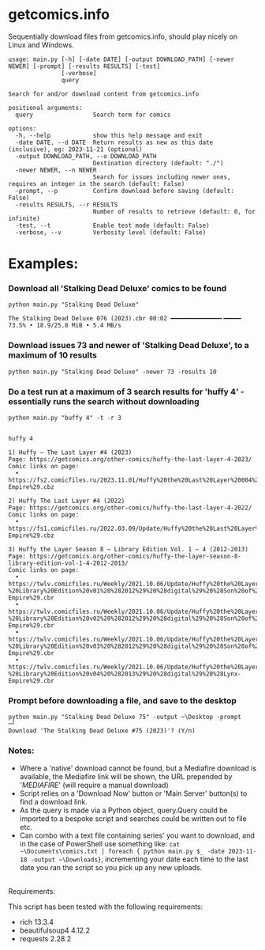 # getcomics.info
Sequentially download files from getcomics.info, should play nicely on Linux and Windows.

```
usage: main.py [-h] [-date DATE] [-output DOWNLOAD_PATH] [-newer NEWER] [-prompt] [-results RESULTS] [-test]
               [-verbose]
               query

Search for and/or download content from getcomics.info

positional arguments:
  query                 Search term for comics

options:
  -h, --help            show this help message and exit
  -date DATE, --d DATE  Return results as new as this date (inclusive), eg: 2023-11-21 (optional)
  -output DOWNLOAD_PATH, --o DOWNLOAD_PATH
                        Destination directory (default: "./")
  -newer NEWER, --n NEWER
                        Search for issues including newer ones, requires an integer in the search (default: False)
  -prompt, --p          Confirm download before saving (default: False)
  -results RESULTS, --r RESULTS
                        Number of results to retrieve (default: 0, for infinite)
  -test, --t            Enable test mode (default: False)
  -verbose, --v         Verbosity level (default: False)
```

# Examples:
### Download all 'Stalking Dead Deluxe' comics to be found
```
python main.py "Stalking Dead Deluxe"

The Stalking Dead Deluxe 076 (2023).cbr 00:02 ━━━━━━━━━━━━━━╸━━━━━ 73.5% • 18.9/25.8 MiB • 5.4 MB/s
```

### Download issues 73 and newer of 'Stalking Dead Deluxe', to a maximum of 10 results
```
python main.py "Stalking Dead Deluxe" -newer 73 -results 10
```

### Do a test run at a maximum of 3 search results for 'huffy 4' - essentially runs the search without downloading
```
python main.py "buffy 4" -t -r 3                                                    

                                                                        huffy 4

1) Huffy – The Last Layer #4 (2023)
Page: https://getcomics.org/other-comics/huffy-the-last-layer-4-2023/
Comic links on page:
  • https://fs2.comicfiles.ru/2023.11.01/Huffy%20the%20Last%20Layer%20004%20%282023%29%20%28Digital%29%20%28Kileko-Empire%29.cbz

2) Huffy The Last Layer #4 (2022)
Page: https://getcomics.org/other-comics/huffy-the-last-layer-4-2022/
Comic links on page:
  • https://fs1.comicfiles.ru/2022.03.09/Update/Huffy%20the%20Last%20Layer%20004%20%282022%29%20%28Digital%29%20%28Kileko-Empire%29.cbz

3) Huffy the Layer Season 8 – Library Edition Vol. 1 – 4 (2012-2013)
Page: https://getcomics.org/other-comics/huffy-the-layer-season-8-library-edition-vol-1-4-2012-2013/
Comic links on page:
  • https://twlv.comicfiles.ru/Weekly/2021.10.06/Update/Huffy%20the%20Layer%20Season%208%20-%20Library%20Edition%20v01%20%282012%29%20%28digital%29%20%28Son%20of%20Ultron%20II-Empire%29.cbr
  • https://twlv.comicfiles.ru/Weekly/2021.10.06/Update/Huffy%20the%20Layer%20Season%208%20-%20Library%20Edition%20v02%20%282012%29%20%28digital%29%20%28Son%20of%20Ultron%20II-Empire%29.cbr
  • https://twlv.comicfiles.ru/Weekly/2021.10.06/Update/Huffy%20the%20Layer%20Season%208%20-%20Library%20Edition%20v03%20%282012%29%20%28digital%29%20%28Son%20of%20Ultron%20II-Empire%29.cbr
  • https://twlv.comicfiles.ru/Weekly/2021.10.06/Update/Huffy%20the%20Layer%20Season%208%20-%20Library%20Edition%20v04%20%282013%29%20%28digital%29%20%28Lynx-Empire%29.cbr
```

### Prompt before downloading a file, and save to the desktop
```
python main.py "Stalking Dead Deluxe 75" -output ~\Desktop -prompt                                                                                ─╯
Download 'The Stalking Dead Deluxe #75 (2023)'? (Y/n)
```
### Notes:

* Where a 'native' download cannot be found, but a Mediafire download is available, the Mediafire link will be shown, the URL prepended by '_MEDIAFIRE_' (will require a manual download)
* Script relies on a 'Download Now' button or 'Main Server' button(s) to find a download link.
* As the query is made via a Python object, query.Query could be imported to a bespoke script and searches could be written out to file etc.
* Can combo with a text file containing series' you want to download, and in the case of PowerShell use something like: `cat ~\Documents\comics.txt | foreach { python main.py $_ -date 2023-11-18 -output ~\Downloads}`, incrementing your date each time to the last date you ran the script so you pick up any new uploads.
<br>
Requirements:

This script has been tested with the following requirements:

* rich                 13.3.4
* beautifulsoup4       4.12.2
* requests             2.28.2 

